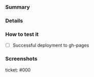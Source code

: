 <!-- 🎉🚀 Thanks for submitting a PR!
📐 Format this PR template as follows:
   - 1️⃣ PR title (above): concise overview
   - 2️⃣ PR body: Fill out all sections
   - 3️⃣️ ticket: Replace #000 with link to a GitHub issue (or 'none' if PR is trivial).
   - 🌱 Starting with an issue, outlining the problem and proposed solution, is highly encouraged.
   - 🧪 Make sure you completed all tests and satisfied acceptance specified in the issue, if any.
   - 📘 Make sure you have made any necessary documentation changes
   - 🐘🐁 We do trunk based development; small PRs on stable main branch.
💀 Delete these instructions
-->
### Summary
<!--Provide an overview of your changes.-->

### Details
<!--Add more context to describe your changes if needed-->

### How to test it
<!--Provide the steps to test this PR.-->

- [ ] Successful deployment to gh-pages

### Screenshots
<!--Provide a set of screenshots and/or a gif to se the main functionality this PR represents.-->

ticket: #000
